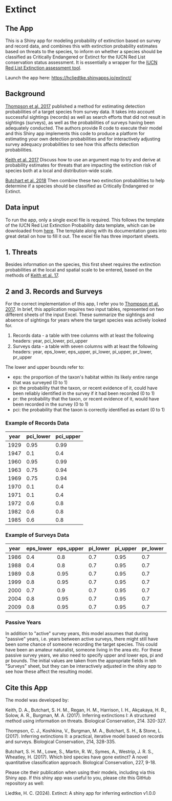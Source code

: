 # Extinct

## The App

This is a Shiny app for modeling probability of extinction based on survey and record data, and combines this with extinction probability estimates based on threats to the species, to inform on whether a species should be classified as Critically Endangered or Extinct for the IUCN Red List conservation status assessment. It is essentially a wrapper for the [IUCN Red List Extinction assessment tool](https://www.iucnredlist.org/resources/ex-probability).

Launch the app here: https://hcliedtke.shinyapps.io/extinct/

## Background

[Thompson et al. 2017](https://www.sciencedirect.com/science/article/pii/S0006320717300575#s0080) published a method for estimating detection probabilities of a target species from survey data. It takes into account successful sightings (records) as well as search efforts that did not result in sightings (surveys), as well as the probabilities of surveys having been adequately conducted. The authors provide R code to execute their model and this Shiny app implements this code to produce a platform for estimating your own detection probabilities and for interactively adjusting survey adequacy probabilities to see how this affects detection probabilities.

[Keith et al. 2017](https://doi.org/10.1016/j.biocon.2017.07.026) Discuss how to use an argument map to try and derive at probability estimates for threats that are impacting the extinction risk of species both at a local and distribution-wide scale.

[Butchart et al. 2018](https://doi.org/10.1016/j.biocon.2018.08.014) Then combine these two extinction probabilities to help determine if a species should be classified as Critically Endangered or Extinct.


## Data input

To run the app, only a single excel file is required. This follows the template of the IUCN Red List Extinction Probability data template, which can be downloaded from [here](https://www.iucnredlist.org/resources/ex-probability). The template along with its documentation goes into great detail on how to fill it out. The excel file has three important sheets.

## 1. Threats

Besides information on the species, this first sheet requires the extinction probabilities at the local and spatial scale to be entered, based on the methods of [Keith et al. 17](https://doi.org/10.1016/j.biocon.2017.07.026).


## 2 and 3. Records and Surveys

For the correct implementation of this app, I refer you to [Thompson et al. 2017](https://www.sciencedirect.com/science/article/pii/S0006320717300575#s0080). In brief, this application requires two input tables, represented on two different sheets of the input Excel. These summarize the sightings and absence of sightings for years where the target species was actively looked for. 

1. Records data - a table with tree columns with at least the following headers: year, pci_lower, pci_upper
2. Surveys data - a table with seven columns with at least the following headers: year, eps_lower, eps_upper, pi_lower, pi_upper, pr_lower, pr_upper
  
    
The lower and upper bounds refer to:

* eps: the proportion of the taxon's habitat within its likely entire range that was surveyed (0 to 1)
* pi: the probability that the taxon, or recent evidence of it, could have been reliably identified in the survey if it had been recorded (0 to 1)
* pr: the probability that the taxon, or recent evidence of it, would have been recorded in the survey (0 to 1)
* pci: the probability that the taxon is correctly identified as extant (0 to 1)


### Example of Records Data

|year|pci_lower|pci_upper|
|----|---------|---------|
|1929|0.95     |0.99     |
|1947|0.1      |0.4      |
|1960|0.95     |0.99     |
|1963|0.75     |0.94     |
|1969|0.75     |0.94     |
|1970|0.1      |0.4      |
|1971|0.1      |0.4      |
|1972|0.6      |0.8      |
|1982|0.6      |0.8      |
|1985|0.6      |0.8      |


### Example of Surveys Data

|year|eps_lower|eps_upper|pi_lower|pi_upper|pr_lower|pr_upper|
|----|---------|---------|--------|--------|--------|--------|
|1986|0.4      |0.8      |0.7     |0.95    |0.7     |0.95    |
|1988|0.4      |0.8      |0.7     |0.95    |0.7     |0.95    |
|1989|0.8      |0.95     |0.7     |0.95    |0.7     |0.95    |
|1999|0.8      |0.95     |0.7     |0.95    |0.7     |0.95    |
|2000|0.7      |0.9      |0.7     |0.95    |0.7     |0.95    |
|2004|0.8      |0.95     |0.7     |0.95    |0.7     |0.95    |
|2009|0.8      |0.95     |0.7     |0.95    |0.7     |0.95    |


### Passive Years

In addition to "active" survey years, this model assumes that during "passive" years, i.e. years between active surveys, there might still have been some chance of someone recording the target species. This could have been an amateur naturalist, someone living in the area etc. For these passive survey years, we also need to specify upper and lower eps, pi and pr bounds. The initial values are taken from the appropriate fields in teh "Surveys" sheet, but they can be interactively adjusted in the shiny app to see how these affect the resulting model.


## Cite this App

The model was developed by:  

Keith, D. A., Butchart, S. H. M.,  Regan, H. M.,  Harrison, I. H., Akçakaya, H. R., Solow, A. R.,  Burgman, M. A. (2017). Inferring extinctions I: A structured method using information on threats. Biological Conservation, 214. 320-327.

Thompson, C. J., Koshkina, V., Burgman, M. A., Butchart, S. H., & Stone, L. (2017). Inferring extinctions II: a practical, iterative model based on records and surveys. Biological Conservation, 214, 328-335.

Butchart, S. H. M., Lowe,  S., Martin, R. W., Symes, A., Westrip, J. R. S., Wheatley, H. (2017). Which bird species have gone extinct? A novel quantitative classification approach. Biological Conservation, 227, 9-18.


Please cite their publication when using their models, including via this Shiny app. If this shiny app was useful to you, please cite this GitHub repository as well:

Liedtke, H. C. (2024). Extinct: A shiny app for inferring extinction v1.0.0
